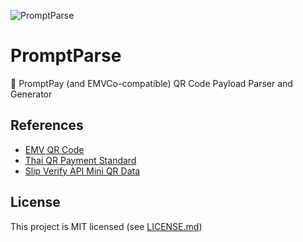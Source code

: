 ![PromptParse](https://user-images.githubusercontent.com/61514399/202692697-c6bbade6-f5b4-4a60-8989-5d80ba31f58e.png)

# PromptParse
💸 PromptPay (and EMVCo-compatible) QR Code Payload Parser and Generator

## References
- [EMV QR Code](https://www.emvco.com/emv-technologies/qrcodes/)
- [Thai QR Payment Standard](https://www.bot.or.th/Thai/PaymentSystems/StandardPS/Documents/ThaiQRCode_Payment_Standard.pdf)
- [Slip Verify API Mini QR Data](https://developer.scb/assets/documents/documentation/qr-payment/extracting-data-from-mini-qr.pdf)

## License
This project is MIT licensed (see [LICENSE.md](LICENSE.md))